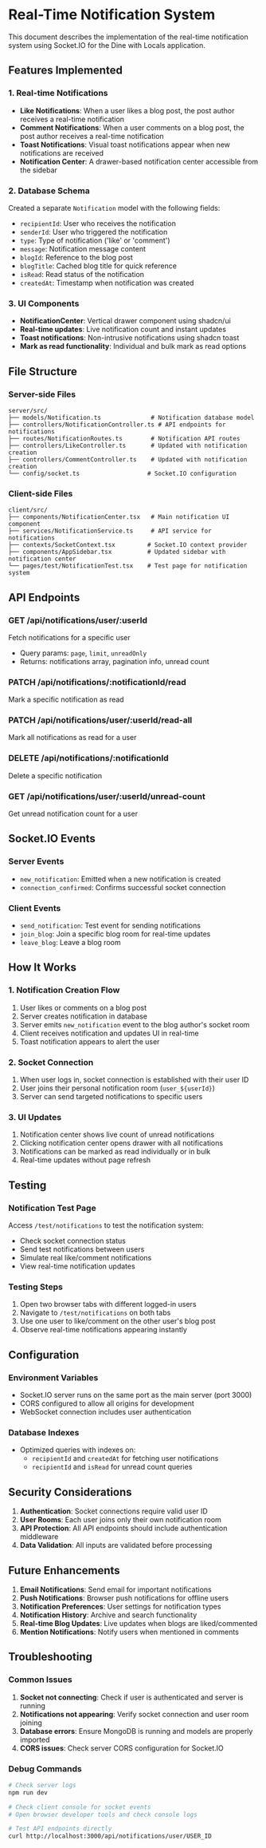# Real-Time Notification System

This document describes the implementation of the real-time notification system using Socket.IO for the Dine with Locals application.

## Features Implemented

### 1. Real-time Notifications
- **Like Notifications**: When a user likes a blog post, the post author receives a real-time notification
- **Comment Notifications**: When a user comments on a blog post, the post author receives a real-time notification
- **Toast Notifications**: Visual toast notifications appear when new notifications are received
- **Notification Center**: A drawer-based notification center accessible from the sidebar

### 2. Database Schema
Created a separate `Notification` model with the following fields:
- `recipientId`: User who receives the notification
- `senderId`: User who triggered the notification  
- `type`: Type of notification ('like' or 'comment')
- `message`: Notification message content
- `blogId`: Reference to the blog post
- `blogTitle`: Cached blog title for quick reference
- `isRead`: Read status of the notification
- `createdAt`: Timestamp when notification was created

### 3. UI Components
- **NotificationCenter**: Vertical drawer component using shadcn/ui
- **Real-time updates**: Live notification count and instant updates
- **Toast notifications**: Non-intrusive notifications using shadcn toast
- **Mark as read functionality**: Individual and bulk mark as read options

## File Structure

### Server-side Files
```
server/src/
├── models/Notification.ts              # Notification database model
├── controllers/NotificationController.ts # API endpoints for notifications
├── routes/NotificationRoutes.ts        # Notification API routes
├── controllers/LikeController.ts       # Updated with notification creation
├── controllers/CommentController.ts    # Updated with notification creation
└── config/socket.ts                   # Socket.IO configuration
```

### Client-side Files
```
client/src/
├── components/NotificationCenter.tsx   # Main notification UI component
├── services/NotificationService.ts     # API service for notifications
├── contexts/SocketContext.tsx         # Socket.IO context provider
├── components/AppSidebar.tsx          # Updated sidebar with notification center
└── pages/test/NotificationTest.tsx    # Test page for notification system
```

## API Endpoints

### GET /api/notifications/user/:userId
Fetch notifications for a specific user
- Query params: `page`, `limit`, `unreadOnly`
- Returns: notifications array, pagination info, unread count

### PATCH /api/notifications/:notificationId/read
Mark a specific notification as read

### PATCH /api/notifications/user/:userId/read-all
Mark all notifications as read for a user

### DELETE /api/notifications/:notificationId
Delete a specific notification

### GET /api/notifications/user/:userId/unread-count
Get unread notification count for a user

## Socket.IO Events

### Server Events
- `new_notification`: Emitted when a new notification is created
- `connection_confirmed`: Confirms successful socket connection

### Client Events
- `send_notification`: Test event for sending notifications
- `join_blog`: Join a specific blog room for real-time updates
- `leave_blog`: Leave a blog room

## How It Works

### 1. Notification Creation Flow
1. User likes or comments on a blog post
2. Server creates notification in database
3. Server emits `new_notification` event to the blog author's socket room
4. Client receives notification and updates UI in real-time
5. Toast notification appears to alert the user

### 2. Socket Connection
1. When user logs in, socket connection is established with their user ID
2. User joins their personal notification room (`user_${userId}`)
3. Server can send targeted notifications to specific users

### 3. UI Updates
1. Notification center shows live count of unread notifications
2. Clicking notification center opens drawer with all notifications
3. Notifications can be marked as read individually or in bulk
4. Real-time updates without page refresh

## Testing

### Notification Test Page
Access `/test/notifications` to test the notification system:
- Check socket connection status
- Send test notifications between users
- Simulate real like/comment notifications
- View real-time notification updates

### Testing Steps
1. Open two browser tabs with different logged-in users
2. Navigate to `/test/notifications` on both tabs
3. Use one user to like/comment on the other user's blog post
4. Observe real-time notifications appearing instantly

## Configuration

### Environment Variables
- Socket.IO server runs on the same port as the main server (port 3000)
- CORS configured to allow all origins for development
- WebSocket connection includes user authentication

### Database Indexes
- Optimized queries with indexes on:
  - `recipientId` and `createdAt` for fetching user notifications
  - `recipientId` and `isRead` for unread count queries

## Security Considerations

1. **Authentication**: Socket connections require valid user ID
2. **User Rooms**: Each user joins only their own notification room
3. **API Protection**: All API endpoints should include authentication middleware
4. **Data Validation**: All inputs are validated before processing

## Future Enhancements

1. **Email Notifications**: Send email for important notifications
2. **Push Notifications**: Browser push notifications for offline users
3. **Notification Preferences**: User settings for notification types
4. **Notification History**: Archive and search functionality
5. **Real-time Blog Updates**: Live updates when blogs are liked/commented
6. **Mention Notifications**: Notify users when mentioned in comments

## Troubleshooting

### Common Issues
1. **Socket not connecting**: Check if user is authenticated and server is running
2. **Notifications not appearing**: Verify socket connection and user room joining
3. **Database errors**: Ensure MongoDB is running and models are properly imported
4. **CORS issues**: Check server CORS configuration for Socket.IO

### Debug Commands
```bash
# Check server logs
npm run dev

# Check client console for socket events
# Open browser developer tools and check console logs

# Test API endpoints directly
curl http://localhost:3000/api/notifications/user/USER_ID
```
